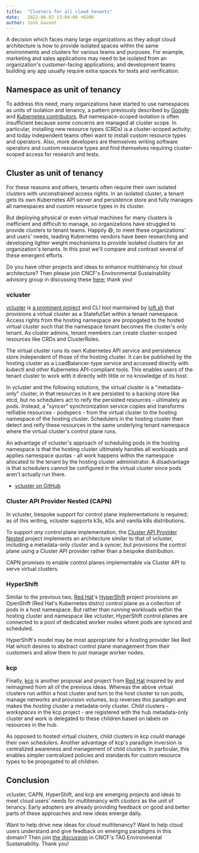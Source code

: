 ```yaml
---
title:  "Clusters for all cloud tenants"
date:   2022-06-02 13:04:00 +0200
author: Josh Gavant 
---
```


A decision which faces many large organizations as they adopt cloud architecture is how to provide isolated spaces within the same environments and clusters for various teams and purposes. For example, marketing and sales applications may need to be isolated from an organization's customer-facing applications; and development teams building any app usually require extra spaces for tests and verification.

## Namespace as unit of tenancy

To address this need, many organizations have started to use namespaces as units of isolation and tenancy, a pattern previously described by [Google](https://cloud.google.com/kubernetes-engine/docs/concepts/multitenancy-overview) and [Kubernetes contributors](https://kubernetes.io/blog/2021/04/15/three-tenancy-models-for-kubernetes/). But namespace-scoped isolation is often insufficient because some concerns are managed at cluster scope. In particular, installing new resource types (CRDs) is a cluster-scoped activity; and today independent teams often want to install custom resource types and operators. Also, more developers are themselves writing software operators and custom resource types and find themselves requiring cluster-scoped access for research and tests.

## Cluster as unit of tenancy

For these reasons and others, tenants often require their own isolated clusters with unconstrained access rights. In an isolated cluster, a tenant gets its own Kubernetes API server and persistence store and fully manages all namespaces and custom resource types in its cluster.

But deploying physical or even virtual machines for many clusters is inefficient and difficult to manage, so organizations have struggled to provide clusters to tenant teams. Happily :smile:, to meet these organizations' and users' needs, leading Kubernetes vendors have been researching and developing lighter weight mechanisms to provide isolated clusters for an organization's tenants. In this post we'll compare and contrast several of these emergent efforts.

Do you have other projects and ideas to enhance multitenancy for cloud architecture? Then please join CNCF's Environmental Sustainability advisory group in discussing these [here](https://github.com/cncf/tag-app-delivery/issues/193); thank you!

### vcluster

[vcluster](https://www.vcluster.com/) is [a prominent project](https://www.google.com/search?q=vcluster&tbm=nws) and CLI tool maintained by [loft.sh](https://loft.sh/) that provisions a virtual cluster as a StatefulSet within a tenant namespace. Access rights from the hosting namespace are propogated to the hosted virtual cluster such that the namespace tenant becomes the cluster's only tenant. As cluster admins, tenant members can create cluster-scoped resources like CRDs and ClusterRoles.

The virtual cluster runs its own Kubernetes API service and persistence store independent of those of the hosting cluster. It can be published by the hosting cluster as a LoadBalancer-type service and accessed directly with kubectl and other Kubernetes API-compliant tools. This enables users of the tenant cluster to work with it directly with little or no knowledge of its host.

In vcluster and the following solutions, the virtual cluster is a "metadata-only" cluster, in that resources in it are persisted to a backing store like etcd, but no schedulers act to reify the persisted resources - ultimately as pods. Instead, a "syncer" synchronization service copies and transforms reifiable resources - podspecs - from the virtual cluster to the hosting namespace of the hosting cluster. Schedulers in the hosting cluster then detect and reify these resources in the same underlying tenant namespace where the virtual cluster's control plane runs.

An advantage of vcluster's approach of scheduling pods in the hosting namespace is that the hosting cluster ultimately handles all workloads and applies namespace quotas - all work happens within the namespace allocated to the tenant by the hosting cluster administrator. A disadvantage is that schedulers cannot be configured in the virtual cluster since pods aren't actually run there.

- [vcluster on GitHub](https://github.com/loft-sh/vcluster)

### Cluster API Provider Nested (CAPN)

In vcluster, bespoke support for control plane implementations is required; as of this writing, vcluster supports k3s, k0s and vanilla k8s distributions.

To support _any_ control plane implementation, the [Cluster API Provider Nested](https://github.com/kubernetes-sigs/cluster-api-provider-nested) project implements an architecture similar to that of vcluster, including a metadata-only cluster and a syncer, but provisions the control plane using a Cluster API provider rather than a bespoke distribution.

CAPN promises to enable control planes implementable via Cluster API to serve virtual clusters.

### HyperShift

Similar to the previous two, [Red Hat](https://www.redhat.com/)'s [HyperShift](https://github.com/openshift/hypershift) project provisions an OpenShift (Red Hat's Kubernetes distro) control plane as a collection of pods in a host namespace. But rather than running workloads within the hosting cluster and namespace like vcluster, HyperShift control planes are connected to a pool of dedicated worker nodes where pods are synced and scheduled.

HyperShift's model may be most appropriate for a hosting provider like Red Hat which desires to abstract control plane management from their customers and allow them to just manage worker nodes.

### kcp

Finally, [kcp](https://github.com/kcp-dev/kcp) is another proposal and project from [Red Hat](https://www.redhat.com/) inspired by and reimagined from all of the previous ideas. Whereas the above virtual clusters run _within_ a host cluster and turn to the host cluster to run pods, manage networks and provision volumes, kcp reverses this paradigm and makes the _hosting_ cluster a metadata-only cluster. _Child_ clusters - _workspaces_ in the kcp project - are registered with the hub metadata-only cluster and work is delegated to these children based on labels on resources in the hub.

As opposed to hosted virtual clusters, child clusters in kcp _could_ manage their own schedulers. Another advantage of kcp's paradigm inversion is centralized awareness and management of child clusters. In particular, this enables simpler centralized policies and standards for custom resource types to be propogated to all children.

## Conclusion

vcluster, CAPN, HyperShift, and kcp are emerging projects and ideas to meet cloud users' needs for multitenancy with _clusters_ as the unit of tenancy. Early adopters are already providing feedback on good and better parts of these approaches and new ideas emerge daily.

Want to help drive new ideas for cloud multitenancy? Want to help cloud users understand and give feedback on emerging paradigms in this domain? Then join [the discussion](https://github.com/cncf/tag-app-delivery/issues/193) in CNCF's TAG Environmental Sustainability. Thank you!